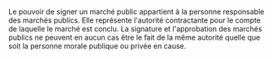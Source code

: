 
Le pouvoir de signer un marché public appartient à la personne
responsable des marchés publics.
Elle représente l'autorité contractante pour le compte de laquelle le
marché est conclu.
La signature et l'approbation des marchés publics ne peuvent en aucun
cas être le fait de la même autorité quelle que soit la personne morale
publique ou privée en cause.